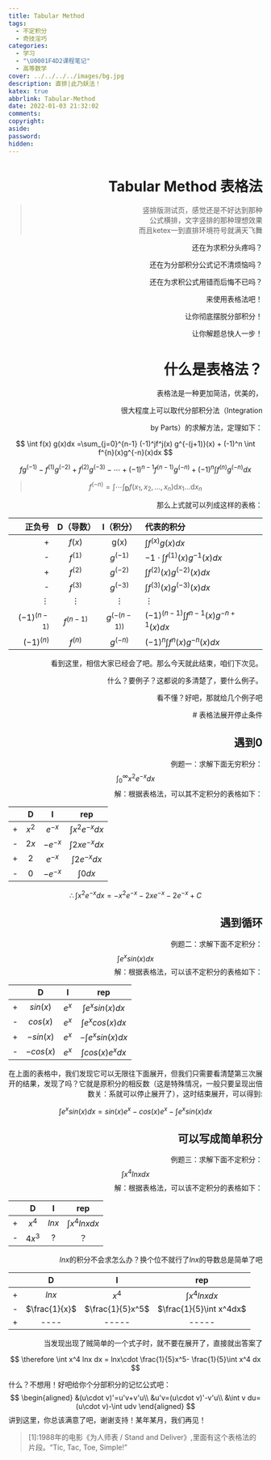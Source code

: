 ```yaml
---
title: Tabular Method
tags:
  - 不定积分
  - 奇技淫巧
categories:
  - 学习
  - "\U0001F4D2课程笔记"
  - 高等数学
cover: ../../../../images/bg.jpg
description: 直排|此乃妖法！
katex: true
abbrlink: Tabular-Method
date: 2022-01-03 21:32:02
comments:
copyright:
aside:
password:
hidden:
---
```


<div class="heti heti--vertical", align="right",style="font-family: 'Noto Serif SC', serif;" > 
	<h1>Tabular Method 表格法</h1>
    <p>
        <blockquote>
            竖排版测试页，感觉还是不好达到那种<br / >
            公式横排，文字竖排的那种理想效果<br / >
            而且ketex一到直排环境符号就满天飞舞
	    </blockquote>
    </p>
    <p>还在为求积分头疼吗？ </p>
    <p>还在为分部积分公式记不清烦恼吗？</p>
    <p>还在为求积公式用错而后悔不已吗？ </p>
    <p>来使用表格法吧！</p>
	<p>让你彻底摆脱分部积分！</p>
    <p>让你解题总快人一步！</p>
     <h1> 什么是表格法？</h1>
    <p> 表格法是一种更加简洁，优美的，</p> <p> 很大程度上可以取代分部积分法（Integration</p> <p>  by Parts）的求解方法，定理如下：</p>
</div>



$$
\int f(x) g(x)dx 
 =\sum_{j=0}^{n-1} (-1)^jf^j(x) g^{-(j+1)}(x) + (-1)^n \int f^{n}(x)g^{-n}(x)dx
$$

$$
f g^{(-1)}-f^{(1)} g^{(-2)}+f^{(2)} g^{(-3)}-\cdots+(-1)^{n-1} f^{(n-1)} g^{(-n)}+(-1)^{n} \int f^{(n)} g^{(-n)} d x
$$

> $$
> f^{(-n)}=\int \cdots \int_{\mathbf{D}} f\left(x_{1}, x_{2}, \ldots, x_{n}\right) \mathrm{d} x_{1} \ldots \mathrm{d} x_{n}
> $$

<div class="heti heti--vertical", align="right",style="font-family: 'Noto Serif SC', serif;" > 

那么上式就可以列成这样的表格：


|     正负号     |  D（导数）  |   I（积分）  |             代表的积分              |
| -------------: | :---------: | :------------: | :---------------------------------- |
|       +        |   $f(x)$    |      g(x)      |         $\int f^(x)g(x)dx$          |
|       -        |  $f^{(1)}$  |   $g^{(-1)}$   | $-1 \cdot \int f^{(1)}(x)g^{-1}(x)dx$ |
|       +        |  $f^{(2)}$  |   $g^{(-2)}$   |  $\int f^{(2)}(x)g^{(-2)}(x)dx$  |
|       -        |  $f^{(3)}$  |   $g^{(-3)}$   | $\int f^{(3)}(x)g^{(-3)}(x)dx$ |
|    $\vdots$    |  $\vdots$   |    $\vdots$    | $\vdots$ |
| $(-1)^{(n-1)}$ | $f^{(n-1)}$ | $g^{(-(n-1))}$ | $(-1)^{(n-1)} \int f^{n-1}(x)g^{-n+1}(x)dx$ |
|  $(-1)^{(n)}$  |  $f^{(n)}$  |   $g^{(-n)}$   |  $(-1)^n \int f^{n}(x)g^{-n}(x)dx$  |

看到这里，相信大家已经会了吧。那么今天就此结束，咱们下次见。

什么？要例子？这都说的多清楚了，要什么例子。

看不懂？好吧，那就给几个例子吧
</div>
<div class="heti heti--vertical", align="right",style="font-family: 'Noto Serif SC', serif;" > 
# 表格法展开停止条件

## 遇到0

例题一：求解下面无穷积分：
$$
\int_0^{\infty} x^2 e^{-x}dx
$$
解：根据表格法，可以其不定积分的表格如下：

|      |   D   |     I     |         rep         |
| :--: | :---: | :-------: | :-----------------: |
|  +   | $x^2$ | $e^{-x}$  | $\int x^2 e^{-x}dx$ |
|  -   | $2x$  | $-e^{-x}$ | $\int 2x e^{-x}dx$  |
|  +   |  $2$  | $e^{-x}$  |  $\int 2 e^{-x}dx$  |
|  -   |  $0$  | $-e^{-x}$ |     $\int 0 dx$     |

</div>


$$
\therefore \int x^2 e^{-x}dx = -x^2e^{-x}-2xe^{-x}-2e^{-x}+C
$$


<div class="heti heti--vertical", align="right",style="font-family: 'Noto Serif SC', serif;" > 

## 遇到循环

例题二：求解下面不定积分：
$$
\int e^x sin(x) dx
$$
解：根据表格法，可以该不定积分的表格如下：

|      |     D     |    I     |          rep          |
| :--: | :-------: | :------: | :-------------------: |
|  +   | $sin(x)$  | $e^{x}$  | $\int e^{x}sin(x)dx$  |
|  -   | $cos(x)$  | $e^{x}$  | $\int e^{x}cos(x)dx$  |
|  +   | $-sin(x)$ | $e^{x}$  | $-\int e^{x}sin(x)dx$ |
|  -   | $-cos(x)$ | $e^{x}$  | $\int cos(x) e^x dx$  |

在上面的表格中，我们发现它可以无限往下面展开，但我们只需要看清楚第三次展开的结果，发现了吗？它就是原积分的相反数（这是特殊情况，一般只要呈现出倍数关：系就可以停止展开了），这时结束展开，可以得到:
</div>


$$
\int e^x sin(x) dx=sin(x)e^x-cos(x)e^x-\int e^{x}sin(x)dx
$$

<div class="heti heti--vertical", align="right",style="font-family: 'Noto Serif SC', serif;" > 

## 可以写成简单积分

例题三：求解下面不定积分：
$$
\int x^4 lnx dx
$$
解：根据表格法，可以该不定积分的表格如下：

|      |   D    |   I   |        rep        |
| :--: | :----: | :---: | :---------------: |
|  +   | $x^4$  | $lnx$ | $\int x^4 lnx dx$ |
|  -   | $4x^3$ |   ?   |        ？         |

$lnx$的积分不会求怎么办？换个位不就行了$lnx$的导数总是简单了吧

|      |       D       |        I         |           rep           |
| :--: | :-----------: | :--------------: | :---------------------: |
|  +   |     $lnx$     |      $x^4$       |    $\int x^4 lnx dx$    |
|  -   | $\frac{1}{x}$ | $\frac{1}{5}x^5$ | $\frac{1}{5}\int x^4dx$ |
|  +   |     ----      |      -----       |          -----          |

当发现出现了贼简单的一个式子时，就不要在展开了，直接就出答案了
</div>

$$
\therefore \int x^4 lnx dx = lnx\cdot \frac{1}{5}x^5- \frac{1}{5}\int x^4 dx
$$

什么？不想用！好吧给你个分部积分的记忆公式吧：
$$
\begin{aligned}
&(u\cdot v)'=u'v+v'u\\
&u'v=(u\cdot v)'-v'u\\
&\int v du=(u\cdot v)-\int udv
\end{aligned}
$$
讲到这里，你总该满意了吧，谢谢支持！某年某月，我们再见！

> [1]:1988年的电影《为人师表 / Stand and Deliver》,里面有这个表格法的片段。“Tic, Tac, Toe, Simple!”
</div>
